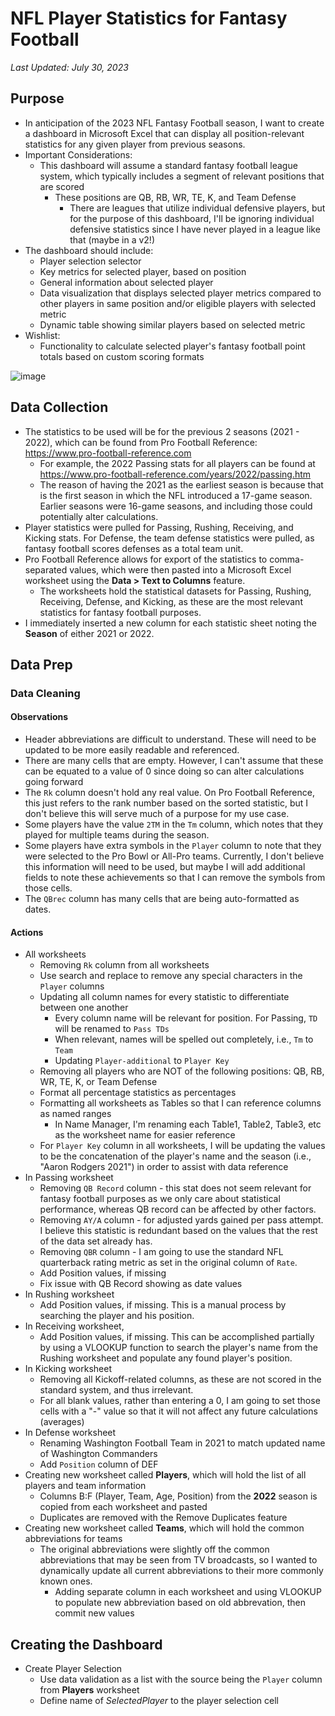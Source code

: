 # NFL Player Statistics for Fantasy Football

*Last Updated: July 30, 2023*

## Purpose
- In anticipation of the 2023 NFL Fantasy Football season, I want to create a dashboard in Microsoft Excel that can display all position-relevant statistics for any given player from previous seasons.
- Important Considerations:
	- This dashboard will assume a standard fantasy football league system, which typically includes a segment of relevant positions that are scored
		- These positions are QB, RB, WR, TE, K, and Team Defense
			- There are leagues that utilize individual defensive players, but for the purpose of this dashboard, I'll be ignoring individual defensive statistics since I have never played in a league like that (maybe in a v2!)
- The dashboard should include:
	- Player selection selector
	- Key metrics for selected player, based on position
	- General information about selected player
	- Data visualization that displays selected player metrics compared to other players in same position and/or eligible players with selected metric
	- Dynamic table showing similar players based on selected metric
- Wishlist:
	- Functionality to calculate selected player's fantasy football point totals based on custom scoring formats

![image](https://github.com/thealexvu/portfolio/assets/12503011/41201b61-7c1a-490c-806e-2af3cacc4961)

## Data Collection
- The statistics to be used will be for the previous 2 seasons (2021 - 2022), which can be found from Pro Football Reference: https://www.pro-football-reference.com
	- For example, the 2022 Passing stats for all players can be found at https://www.pro-football-reference.com/years/2022/passing.htm
	- The reason of having the 2021 as the earliest season is because that is the first season in which the NFL introduced a 17-game season. Earlier seasons were 16-game seasons, and including those could potentially alter calculations.
- Player statistics were pulled for Passing, Rushing, Receiving, and Kicking stats. For Defense, the team defense statistics were pulled, as fantasy football scores defenses as a total team unit.
- Pro Football Reference allows for export of the statistics to comma-separated values, which were then pasted into a Microsoft Excel worksheet using the **Data > Text to Columns** feature.
	- The worksheets hold the statistical datasets for Passing, Rushing, Receiving, Defense, and Kicking, as these are the most relevant statistics for fantasy football purposes.
- I immediately inserted a new column for each statistic sheet noting the **Season** of either 2021 or 2022.

## Data Prep

### Data Cleaning
#### Observations
- Header abbreviations are difficult to understand. These will need to be updated to be more easily readable and referenced.
- There are many cells that are empty. However, I can't assume that these can be equated to a value of 0 since doing so can alter calculations going forward
- The `Rk` column doesn't hold any real value. On Pro Football Reference, this just refers to the rank number based on the sorted statistic, but I don't believe this will serve much of a purpose for my use case.
- Some players have the value `2TM` in the `Tm` column, which notes that they played for multiple teams during the season.
- Some players have extra symbols in the `Player` column to note that they were selected to the Pro Bowl or All-Pro teams. Currently, I don't believe this information will need to be used, but maybe I will add additional fields to note these achievements so that I can remove the symbols from those cells.
- The `QBrec` column has many cells that are being auto-formatted as dates.

#### Actions
- All worksheets
	- Removing `Rk` column from all worksheets
	- Use search and replace to remove any special characters in the `Player` columns
	- Updating all column names for every statistic to differentiate between one another
		- Every column name will be relevant for position. For Passing, `TD` will be renamed to `Pass TDs`
		- When relevant, names will be spelled out completely, i.e., `Tm` to `Team`
		- Updating `Player-additional` to `Player Key`
	- Removing all players who are NOT of the following positions: QB, RB, WR, TE, K, or Team Defense
	- Format all percentage statistics as percentages
	- Formatting all worksheets as Tables so that I can reference columns as named ranges
		- In Name Manager, I'm renaming each Table1, Table2, Table3, etc as the worksheet name for easier reference
	- For `Player Key` column in all worksheets, I will be updating the values to be the concatenation of the player's name and the season (i.e., "Aaron Rodgers 2021") in order to assist with data reference
- In Passing worksheet
	- Removing `QB Record` column - this stat does not seem relevant for fantasy football purposes as we only care about statistical performance, whereas QB record can be affected by other factors.
	- Removing `AY/A` column - for adjusted yards gained per pass attempt. I believe this statistic is redundant based on the values that the rest of the data set already has.
	- Removing `QBR` column - I am going to use the standard NFL quarterback rating metric as set in the original column of `Rate`.
	- Add Position values, if missing
	- Fix issue with QB Record showing as date values
- In Rushing worksheet
	- Add Position values, if missing. This is a manual process by searching the player and his position.
- In Receiving worksheet,
	- Add Position values, if missing. This can be accomplished partially by using a VLOOKUP function to search the player's name from the Rushing worksheet and populate any found player's position.
- In Kicking worksheet
	- Removing all Kickoff-related columns, as these are not scored in the standard system, and thus irrelevant.
	- For all blank values, rather than entering a 0, I am going to set those cells with a "-" value so that it will not affect any future calculations (averages)
- In Defense worksheet
	- Renaming Washington Football Team in 2021 to match updated name of Washington Commanders
	- Add `Position` column of DEF
- Creating new worksheet called **Players**, which will hold the list of all players and team information
	- Columns B:F (Player, Team, Age, Position) from the **2022** season is copied from each worksheet and pasted
	- Duplicates are removed with the Remove Duplicates feature
- Creating new worksheet called **Teams**, which will hold the common abbreviations for teams
	- The original abbreviations were slightly off the common abbreviations that may be seen from TV broadcasts, so I wanted to dynamically update all current abbreviations to their more commonly known ones.
		- Adding separate column in each worksheet and using VLOOKUP to populate new abbreviation based on old abbrevation, then commit new values

## Creating the Dashboard
- Create Player Selection
	- Use data validation as a list with the source being the `Player` column from **Players** worksheet
	- Define name of *SelectedPlayer* to the player selection cell
